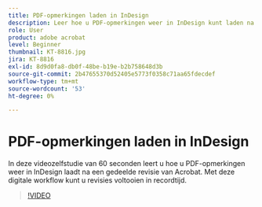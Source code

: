```yaml
---
title: PDF-opmerkingen laden in InDesign
description: Leer hoe u PDF-opmerkingen weer in InDesign kunt laden na een gedeelde Acrobat-revisie
role: User
product: adobe acrobat
level: Beginner
thumbnail: KT-8816.jpg
jira: KT-8816
exl-id: 8d9d0fa8-db0f-48be-b19e-b2b758648d3b
source-git-commit: 2b47655370d52405e5773f0358c71aa65fdecdef
workflow-type: tm+mt
source-wordcount: '53'
ht-degree: 0%

---
```


# PDF-opmerkingen laden in InDesign

In deze videozelfstudie van 60 seconden leert u hoe u PDF-opmerkingen weer in InDesign laadt na een gedeelde revisie van Acrobat. Met deze digitale workflow kunt u revisies voltooien in recordtijd.

>[!VIDEO](https://video.tv.adobe.com/v/336907?quality=12&learn=on&hidetitle=true)
